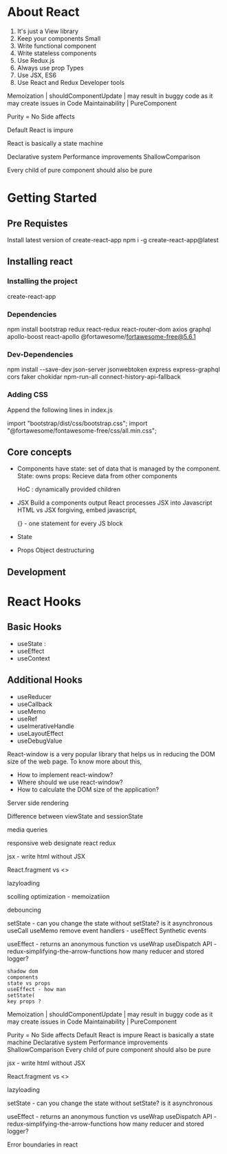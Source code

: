 # About React

1. It's just a View library
2. Keep your components Small
3. Write functional component
4. Write stateless components
5. Use Redux.js
6. Always use prop Types
7. Use JSX, ES6
8. Use React and Redux Developer tools

Memoization | shouldComponentUpdate | may result in buggy code as it may create issues in Code Maintainability | PureComponent

Purity = No Side affects

Default React is impure

React is basically a state machine

Declarative system Performance improvements ShallowComparison

Every child of pure component should also be pure

# Getting Started

## Pre Requistes

Install latest version of create-react-app
npm i -g create-react-app@latest

## Installing react

### Installing the project

create-react-app <projectname>

### Dependencies

npm install bootstrap redux react-redux react-router-dom axios graphql apollo-boost react-apollo @fortawesome/fortawesome-free@5.6.1

### Dev-Dependencies

npm install --save-dev json-server jsonwebtoken express express-graphql cors faker chokidar npm-run-all connect-history-api-fallback

### Adding CSS

Append the following lines in index.js

import "bootstrap/dist/css/bootstrap.css";
import "@fortawesome/fontawesome-free/css/all.min.css";

## Core concepts
- Components
    have state: set of data that is managed by the component.
        State: owns
        props: Recieve data from other components
   
   HoC : dynamically provided children    

- JSX
   Build a components output
   React processes JSX into Javascript
   HTML vs JSX
   forgiving, embed javascript, 

   {} - one statement for every JS block


- State
- Props
  Object destructuring


## Development

# React Hooks

## Basic Hooks

- useState :
- useEffect
- useContext

## Additional Hooks

- useReducer
- useCallback
- useMemo
- useRef
- useImerativeHandle
- useLayoutEffect
- useDebugValue


React-window is a very popular library that helps us in reducing the DOM size of the web page.
To know more about this,
- How to implement react-window?
- Where should we use react-window?
- How to calculate the DOM size of the application?

Server side rendering

Difference between viewState and sessionState

media queries

responsive web designate
react redux

jsx  - write html without JSX

React.fragment vs <>

lazyloading

scolling optimization - memoizatiion

debouncing

setState - can you change the state without setState? is it asynchronous
useCall
useMemo
remove event handlers - useEffect
Synthetic events

useEffect - returns an anonymous function vs useWrap
useDispatch 
API - redux-simplifying-the-arrow-functions 
how many reducer and stored
logger?

	shadow dom
	components
	state vs props
	useEffect - how man 
	setState(
	key props ?

  Memoization | shouldComponentUpdate | may result in buggy code as it may create issues in Code Maintainability | PureComponent

Purity = No Side affects
Default React is impure
React is basically a state machine
Declarative system Performance improvements ShallowComparison
Every child of pure component should also be pure

jsx  - write html without JSX

React.fragment vs <>

lazyloading

setState - can you change the state without setState? is it asynchronous


useEffect - returns an anonymous function vs useWrap
useDispatch 
API - redux-simplifying-the-arrow-functions 
how many reducer and stored
logger?

Error boundaries in react